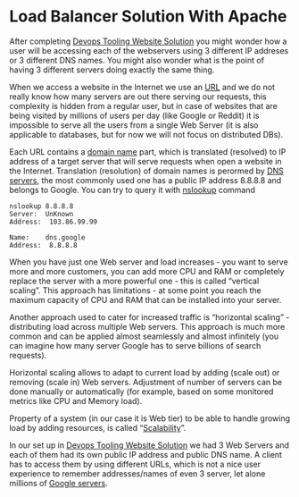 # Load Balancer Solution With Apache

After completing [Devops Tooling Website Solution](https://github.com/samuelbartels20/devops-tooling-website-solution) you might wonder how a user will be accessing each of the webservers using 3 different IP addreses or 3 different DNS names. You might also wonder what is the point of having 3 different servers doing exactly the same thing.

When we access a website in the Internet we use an [URL](https://en.wikipedia.org/wiki/URL) and we do not really know how many servers are out there serving our requests, this complexity is hidden from a regular user, but in case of websites that are being visited by millions of users per day (like Google or Reddit) it is impossible to serve all the users from a single Web Server (it is also applicable to databases, but for now we will not focus on distributed DBs).

Each URL contains a [domain name](https://en.wikipedia.org/wiki/Domain_name) part, which is translated (resolved) to IP address of a target server that will serve requests when open a website in the Internet. Translation (resolution) of domain names is perormed by [DNS servers](https://en.wikipedia.org/wiki/Domain_Name_System), the most commonly used one has a public IP address 8.8.8.8 and belongs to Google. You can try to query it with [nslookup](https://en.wikipedia.org/wiki/Nslookup) command

```
nslookup 8.8.8.8
Server:  UnKnown
Address:  103.86.99.99

Name:    dns.google
Address:  8.8.8.8
```

When you have just one Web server and load increases - you want to serve more and more customers, you can add more CPU and RAM or completely replace the server with a more powerful one - this is called “vertical scaling”. This approach has limitations - at some point you reach the maximum capacity of CPU and RAM that can be installed into your server.

Another approach used to cater for increased traffic is “horizontal scaling” - distributing load across multiple Web servers. This approach is much more common and can be applied almost seamlessly and almost infinitely (you can imagine how many server Google has to serve billions of search requests).

Horizontal scaling allows to adapt to current load by adding (scale out) or removing (scale in) Web servers. Adjustment of number of servers can be done manually or automatically (for example, based on some monitored metrics like CPU and Memory load).

Property of a system (in our case it is Web tier) to be able to handle growing load by adding resources, is called “[Scalability](https://en.wikipedia.org/wiki/Scalability)”.

In our set up in [Devops Tooling Website Solution](https://github.com/samuelbartels20/devops-tooling-website-solution) we had 3 Web Servers and each of them had its own public IP address and public DNS name. A client has to access them by using different URLs, which is not a nice user experience to remember addresses/names of even 3 server, let alone millions of [Google servers](https://en.wikipedia.org/wiki/Google_data_centers).